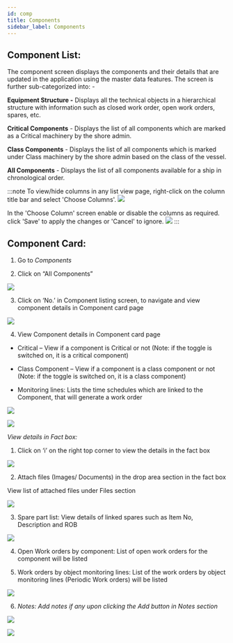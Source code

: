 ```yaml
---
id: comp
title: Components
sidebar_label: Components
---
```


## Component List:

The component screen displays the components and their details that are
updated in the application using the master data features. The screen is
further sub-categorized into: -

**Equipment Structure -** Displays all the technical objects in a
hierarchical structure with information such as closed work order, open
work orders, spares, etc.

**Critical Components** - Displays the list of all components which are
marked as a Critical machinery by the shore admin.

**Class Components** - Displays the list of all components which is
marked under Class machinery by the shore admin based on the class of
the vessel.

**All Components** - Displays the list of all components available for a ship in chronological order.

:::note
To view/hide columns in any list view page, right-click on the column title bar and select 'Choose Columns'. 
![](/help/user/columnc.png)

In the 'Choose Column' screen enable or disable the columns as required. click 'Save' to apply the changes or 'Cancel' to ignore.
![](/help/user/columnc1.png)
:::

## Component Card:

1.  Go to *Components*

2.  Click on “All Components”

![](/help/user/image11.png)

3.  Click on ‘No.’ in Component listing screen, to navigate and view
    component details in Component card page

![](/help/user/image12.png)

4.  View Component details in Component card page


- Critical – View if a component is Critical or not (Note: if the
    toggle is switched on, it is a critical component)

- Class Component – View if a component is a class component or not
    (Note: if the toggle is switched on, it is a class component)

- Monitoring lines: Lists the time schedules which are linked to the
    Component, that will generate a work order

![](/help/user/image13.png)

![](/help/user/image14.png)

*<span class="underline">View details in Fact box:</span>*

1.  Click on ‘i’ on the right top corner to view the details in the fact
    box

![](/help/user/image15.png)

2.  Attach files (Images/ Documents) in the drop area section in the
    fact box

View list of attached files under Files section

![](/help/user/image16.png)

3.  Spare part list: View details of linked spares such as Item No,
    Description and ROB

![](/help/user/image17.png)

4.  Open Work orders by component: List of open work orders for the
    component will be listed

5.  Work orders by object monitoring lines: List of the work orders by
    object monitoring lines (Periodic Work orders) will be listed

![](/help/user/image18.png)

6.  *Notes: Add notes if any upon clicking the Add button in Notes
    section*

![](/help/user/image19.png)

![](/help/user/image20.png)